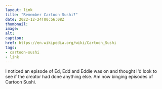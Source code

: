 ```yaml
---
layout: link
title: "Remember Cartoon Sushi?"
date: 2022-12-24T00:56:08Z
thumbnail:
image:
alt:
caption:
href: https://en.wikipedia.org/wiki/Cartoon_Sushi
tags:
- cartoon-sushi
- link
---
```


I noticed an episode of Ed, Edd and Eddie was on and thought I'd look to see if the creator had done anything else. Am now binging episodes of Cartoon Sushi.

